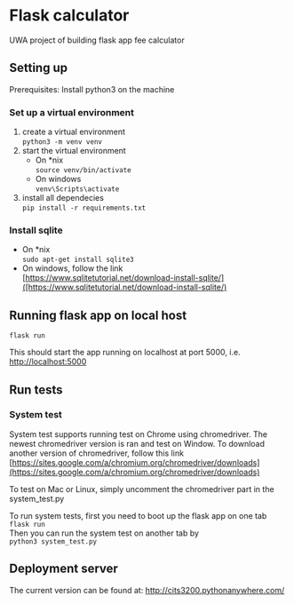 # Flask calculator

UWA project of building flask app fee calculator

## Setting up

Prerequisites: Install python3 on the machine

### Set up a virtual environment

1. create a virtual environment  
    ```python3 -m venv venv```
2. start the virtual environment  
    + On *nix  
        ```source venv/bin/activate```  
    + On windows  
        ```venv\Scripts\activate```  
3. install all dependecies  
    ```pip install -r requirements.txt```

### Install sqlite

+ On *nix  
    ```sudo apt-get install sqlite3```
+ On windows, follow the link  
    [https://www.sqlitetutorial.net/download-install-sqlite/]([https://www.sqlitetutorial.net/download-install-sqlite/)


## Running flask app on local host

```flask run```

This should start the app running on localhost at port 5000, i.e.  
[http://localhost:5000](http://localhost:5000)

## Run tests


### System test

System test supports running test on Chrome using chromedriver. The newest chromedriver version is ran and test on Window. To download another version of chromedriver, follow this link  
    [https://sites.google.com/a/chromium.org/chromedriver/downloads](https://sites.google.com/a/chromium.org/chromedriver/downloads)

To test on Mac or Linux, simply uncomment the chromedriver part in the system_test.py  

To run system tests, first you need to boot up the flask app on one tab  
```flask run```  
Then you can run the system test on another tab by  
```python3 system_test.py```  

## Deployment server
The current version can be found at: http://cits3200.pythonanywhere.com/
